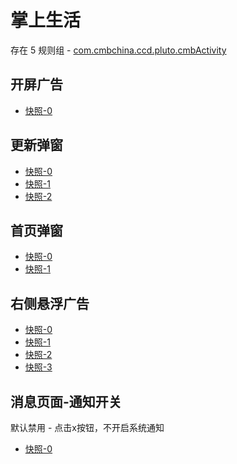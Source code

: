 # 掌上生活

存在 5 规则组 - [com.cmbchina.ccd.pluto.cmbActivity](/src/apps/com.cmbchina.ccd.pluto.cmbActivity.ts)

## 开屏广告

- [快照-0](https://i.gkd.li/import/12647186)

## 更新弹窗

- [快照-0](https://i.gkd.li/import/12647025)
- [快照-1](https://i.gkd.li/import/12727203)
- [快照-2](https://i.gkd.li/import/13345771)

## 首页弹窗

- [快照-0](https://i.gkd.li/import/12647000)
- [快照-1](https://i.gkd.li/import/13360282)

## 右侧悬浮广告

- [快照-0](https://i.gkd.li/import/12647039)
- [快照-1](https://i.gkd.li/import/12647052)
- [快照-2](https://i.gkd.li/import/12647127)
- [快照-3](https://i.gkd.li/import/13402782)

## 消息页面-通知开关

默认禁用 - 点击x按钮，不开启系统通知

- [快照-0](https://i.gkd.li/import/12647068)
